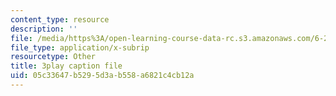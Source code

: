 ```yaml
---
content_type: resource
description: ''
file: /media/https%3A/open-learning-course-data-rc.s3.amazonaws.com/6-262-discrete-stochastic-processes-spring-2011/05c33647b5295d3ab558a6821c4cb12a_GwVjWQykCDw.vtt
file_type: application/x-subrip
resourcetype: Other
title: 3play caption file
uid: 05c33647-b529-5d3a-b558-a6821c4cb12a
---
```

